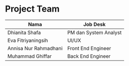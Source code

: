 # Project Team

| Nama                      | Job Desk               |
|---------------------------|------------------------|
| Dhianita Shafa            | PM dan System Analyst  |
| Eva Fitriyaningsih        | UI/UX                  |
| Annisa Nur Rahmadhani     | Front End Engineer     |
| Muhammad Ghiffar          | Back End Engineer      |
